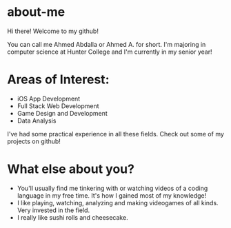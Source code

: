 # about-me

Hi there! Welcome to my github!

You can call me Ahmed Abdalla or Ahmed A. for short.
I'm majoring in computer science at Hunter College and I'm currently in my senior year!

# Areas of Interest:
- iOS App Development
- Full Stack Web Development
- Game Design and Development
- Data Analysis

I've had some practical experience in all these fields. Check out some of my projects on github!

# What else about you?
- You'll usually find me tinkering with or watching videos of a coding language in my free time. It's how I gained most of my knowledge!
- I like playing, watching, analyzing and making videogames of all kinds. Very invested in the field.
- I really like sushi rolls and cheesecake.
